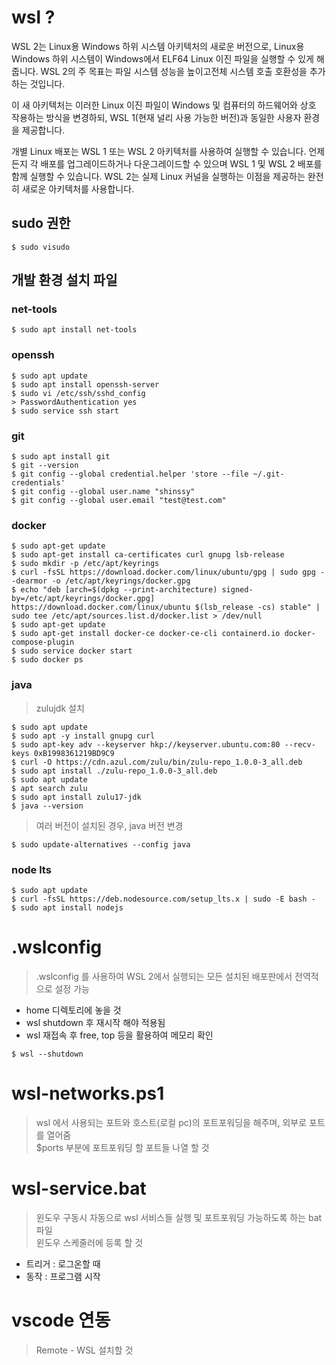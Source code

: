 # wsl ?
WSL 2는 Linux용 Windows 하위 시스템 아키텍처의 새로운 버전으로, Linux용 Windows 하위 시스템이 Windows에서 ELF64 Linux 이진 파일을 실행할 수 있게 해줍니다. WSL 2의 주 목표는 파일 시스템 성능을 높이고전체 시스템 호출 호환성을 추가하는 것입니다.

이 새 아키텍처는 이러한 Linux 이진 파일이 Windows 및 컴퓨터의 하드웨어와 상호 작용하는 방식을 변경하되, WSL 1(현재 널리 사용 가능한 버전)과 동일한 사용자 환경을 제공합니다.

개별 Linux 배포는 WSL 1 또는 WSL 2 아키텍처를 사용하여 실행할 수 있습니다. 언제든지 각 배포를 업그레이드하거나 다운그레이드할 수 있으며 WSL 1 및 WSL 2 배포를 함께 실행할 수 있습니다. WSL 2는 실제 Linux 커널을 실행하는 이점을 제공하는 완전히 새로운 아키텍처를 사용합니다.

## sudo 권한
```console
$ sudo visudo
```

## 개발 환경 설치 파일

### net-tools
```console
$ sudo apt install net-tools
```

### openssh
```console
$ sudo apt update
$ sudo apt install openssh-server
$ sudo vi /etc/ssh/sshd_config
> PasswordAuthentication yes
$ sudo service ssh start
```

### git
```console
$ sudo apt install git
$ git --version
$ git config --global credential.helper 'store --file ~/.git-credentials'
$ git config --global user.name "shinssy"
$ git config --global user.email "test@test.com"
```

### docker
```console
$ sudo apt-get update
$ sudo apt-get install ca-certificates curl gnupg lsb-release
$ sudo mkdir -p /etc/apt/keyrings
$ curl -fsSL https://download.docker.com/linux/ubuntu/gpg | sudo gpg --dearmor -o /etc/apt/keyrings/docker.gpg
$ echo "deb [arch=$(dpkg --print-architecture) signed-by=/etc/apt/keyrings/docker.gpg] https://download.docker.com/linux/ubuntu $(lsb_release -cs) stable" | sudo tee /etc/apt/sources.list.d/docker.list > /dev/null
$ sudo apt-get update
$ sudo apt-get install docker-ce docker-ce-cli containerd.io docker-compose-plugin
$ sudo service docker start
$ sudo docker ps
```

### java
> zulujdk 설치

```console
$ sudo apt update
$ sudo apt -y install gnupg curl
$ sudo apt-key adv --keyserver hkp://keyserver.ubuntu.com:80 --recv-keys 0xB1998361219BD9C9
$ curl -O https://cdn.azul.com/zulu/bin/zulu-repo_1.0.0-3_all.deb
$ sudo apt install ./zulu-repo_1.0.0-3_all.deb
$ sudo apt update
$ apt search zulu
$ sudo apt install zulu17-jdk
$ java --version
```

> 여러 버전이 설치된 경우, java 버전 변경
```console
$ sudo update-alternatives --config java
```

### node lts
```console
$ sudo apt update
$ curl -fsSL https://deb.nodesource.com/setup_lts.x | sudo -E bash -
$ sudo apt install nodejs
```

# .wslconfig
> .wslconfig 를 사용하여 WSL 2에서 실행되는 모든 설치된 배포판에서 전역적으로 설정 가능  
- home 디렉토리에 놓을 것
- wsl shutdown 후 재시작 해야 적용됨
- wsl 재접속 후 free, top 등을 활용하여 메모리 확인

```console
$ wsl --shutdown
```

# wsl-networks.ps1
> wsl 에서 사용되는 포트와 호스트(로컬 pc)의 포트포워딩을 해주며, 외부로 포트를 열어줌  
> $ports 부분에 포트포워딩 할 포트들 나열 할 것

# wsl-service.bat
> 윈도우 구동시 자동으로 wsl 서비스들 실행 및 포트포워딩 가능하도록 하는 bat 파일  
> 윈도우 스케줄러에 등록 할 것  
- 트리거 : 로그온할 때
- 동작 : 프로그램 시작

# vscode 연동
> Remote - WSL 설치할 것
